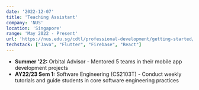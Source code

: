 ```yaml
---
date: '2022-12-07'
title: 'Teaching Assistant'
company: 'NUS'
location: 'Singapore'
range: 'May 2022 - Present'
url: 'https://nus.edu.sg/cdtl/professional-development/getting-started/teaching-assistants%27-programme-(tap)'
techstack: ["Java", "Flutter", "Firebase", "React"]
---
```

* **Summer '22:** Orbital Advisor - Mentored 5 teams in their mobile app development projects
* **AY22/23 Sem 1:** Software Engineering (CS2103T) - Conduct weekly tutorials and guide students in core software engineering practices

